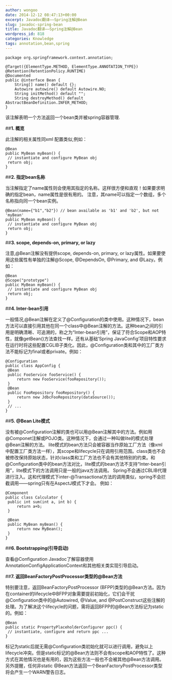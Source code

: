 ```yaml
---
author: wongoo
date: 2014-12-12 08:47:13+00:00
excerpt: Javadoc翻译——Spring注解@Bean
slug: javadoc-spring-bean
title: Javadoc翻译——Spring注解@Bean
wordpress_id: 818
categories: Knowledge
tags: annotation,bean,spring
---
```



    package org.springframework.context.annotation;
    
    @Target({ElementType.METHOD, ElementType.ANNOTATION_TYPE})
    @Retention(RetentionPolicy.RUNTIME)
    @Documented
    public @interface Bean {
    	String[] name() default {};
    	Autowire autowire() default Autowire.NO;
    	String initMethod() default "";
    	String destroyMethod() default AbstractBeanDefinition.INFER_METHOD;
    }


该注解表明一个方法返回一个bean类并被spring容器管理.



##**1. 概览**


此注解的相关属性同xml <bean/>配置类似,例如：

    @Bean
    public MyBean myBean() {
     // instantiate and configure MyBean obj
     return obj;
    }



##**2. 指定bean名称**


当注解指定了name属性则会使用其指定的名称。这样很方便和直观！如果要求明确的指定bean，name属性是很有用的。
注意，其name可以指定一个数组，多个名称指向同一个bean实例。

    @Bean(name={"b1","b2"}) // bean available as 'b1' and 'b2', but not 'myBean'
    public MyBean myBean() {
     // instantiate and configure MyBean obj
     return obj;
    }

	 


##**3. scope, depends-on, primary, or lazy**


注意,@Bean注解没有提供scope, depends-on, primary, or lazy属性。如果要使用这些属性有单独的注解@Scope, @DependsOn, @Primary, and @Lazy。例如：

    @Bean
    @Scope("prototype")
    public MyBean myBean() {
     // instantiate and configure MyBean obj
     return obj;
    }




##**4. Inter-bean引用**


一般情况,@Bean注解在定义了@Configuration的类中使用。这种情况下，bean方法可以直接引用其他在同一个class中@Bean注解的方法。这种bean之间的引用是明确清晰、可追溯的，称之为“Inter-bean引用”，保证了符合Scope和AOP特性，就像getBean()方法查找一样。还有从基础‘Spring JavaConfig’项目特性要求在运行时将这些配置CGLIB子类化。因此，@Configuration类和其中的工厂类方法不能标记为final或者private。例如：

    @Configuration
    public class AppConfig {
     @Bean
     public FooService fooService() {
    	 return new FooService(fooRepository());
     }
     @Bean
     public FooRepository fooRepository() {
    	 return new JdbcFooRepository(dataSource());
     }
     // ...
    }

 


##**5. @Bean Lite模式**


没有被@Configuration注解的类也可以用@Bean注解其中的方法。例如用@Componet注解或POJO类。这种情况下，会通过一种叫做lite的模式处理@Bean注解的方法。
lite模式的bean方法只会被容器当作原始工厂方法（像xml中配置工厂类方法一样），其scope和lifecycle只在调用引用范围。class类也不会被修改保持原始状态，针对class类和工厂方法也不会有其他特别的约束。和@Configuration类中的bean方法对比，lite模式的bean方法不支持“Inter-bean引用”，lite模式下的方法调用只是一般的java方法调用。 Spring不会通过CBLIB代理进行注入。这和代理模式下inter-@Transactional方法的调用类似，spring不会拦截调用——spring只有在AspectJ模式下才会。
例如：

    @Component
    public class Calculator {
     public int sum(int a, int b) {
    	 return a+b;
     }
    
     @Bean
     public MyBean myBean() {
    	 return new MyBean();
     }
    }




##**6. Bootstrapping(引导启动)**


查看@Configuration Javadoc了解容器使用AnnotationConfigApplicationContext和其他相关类实现引导启动。



##**7. 返回BeanFactoryPostProcessor类型的@Bean方法**


特别要注意，返回BeanFactoryPostProcessor (BFPP)类型的@Bean方法。因为在container的lifecycle中BFPP对象需要提前初始化，它们会干扰@Configuration类中的@Autowired, @Value, and @PostConstruct这些注解的处理。为了解决这个lifecycle的问题，需将返回BFPP的@Bean方法标记为static的。例如：

    @Bean
    public static PropertyPlaceholderConfigurer ppc() {
     // instantiate, configure and return ppc ...
    }

标记为static后就无需@Configuration类初始化就可以进行调用，避免以上lifecycle冲突。但是static标记的@Bean方法则不会有scope和AOP特性了。这种方式在其他情况也是有用的，因为这些方法一般也不会被其他@Bean方法调用。另外提醒，任何非static @Bean方法返回一个BeanFactoryPostProcessor类型将会产生一个WARN警告日志。

